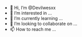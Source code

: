 - 👋 Hi, I’m @Devilwesxx
- 👀 I’m interested in ...
- 🌱 I’m currently learning ...
- 💞️ I’m looking to collaborate on ...
- 📫 How to reach me ...

<!---
Devilwesxx/Devilwesxx is a ✨ special ✨ repository because its `README.md` (this file) appears on your GitHub profile.
You can click the Preview link to take a look at your changes.
--->

